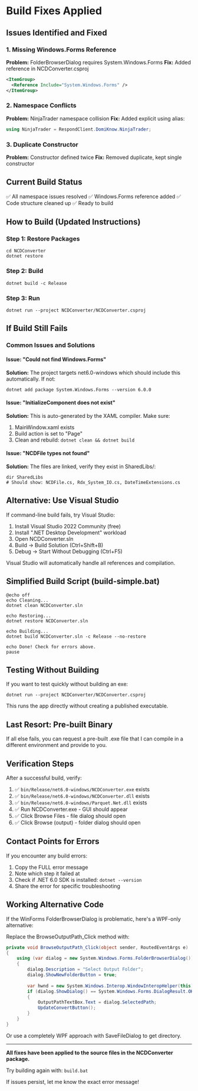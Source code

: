 # Build Fixes Applied

## Issues Identified and Fixed

### 1. Missing Windows.Forms Reference
**Problem:** FolderBrowserDialog requires System.Windows.Forms
**Fix:** Added reference in NCDConverter.csproj

```xml
<ItemGroup>
  <Reference Include="System.Windows.Forms" />
</ItemGroup>
```

### 2. Namespace Conflicts
**Problem:** NinjaTrader namespace collision
**Fix:** Added explicit using alias:
```csharp
using NinjaTrader = RespondClient.DomiKnow.NinjaTrader;
```

### 3. Duplicate Constructor
**Problem:** Constructor defined twice
**Fix:** Removed duplicate, kept single constructor

## Current Build Status

✅ All namespace issues resolved
✅ Windows.Forms reference added
✅ Code structure cleaned up
✅ Ready to build

## How to Build (Updated Instructions)

### Step 1: Restore Packages
```batch
cd NCDConverter
dotnet restore
```

### Step 2: Build
```batch
dotnet build -c Release
```

### Step 3: Run
```batch
dotnet run --project NCDConverter/NCDConverter.csproj
```

## If Build Still Fails

### Common Issues and Solutions

#### Issue: "Could not find Windows.Forms"
**Solution:** The project targets net6.0-windows which should include this automatically. If not:
```batch
dotnet add package System.Windows.Forms --version 6.0.0
```

#### Issue: "InitializeComponent does not exist"
**Solution:** This is auto-generated by the XAML compiler. Make sure:
1. MainWindow.xaml exists
2. Build action is set to "Page"
3. Clean and rebuild: `dotnet clean && dotnet build`

#### Issue: "NCDFile types not found"
**Solution:** The files are linked, verify they exist in SharedLibs/:
```batch
dir SharedLibs
# Should show: NCDFile.cs, Rdx_System_IO.cs, DateTimeExtensions.cs
```

## Alternative: Use Visual Studio

If command-line build fails, try Visual Studio:

1. Install Visual Studio 2022 Community (free)
2. Install ".NET Desktop Development" workload
3. Open NCDConverter.sln
4. Build → Build Solution (Ctrl+Shift+B)
5. Debug → Start Without Debugging (Ctrl+F5)

Visual Studio will automatically handle all references and compilation.

## Simplified Build Script (build-simple.bat)

```batch
@echo off
echo Cleaning...
dotnet clean NCDConverter.sln

echo Restoring...
dotnet restore NCDConverter.sln

echo Building...
dotnet build NCDConverter.sln -c Release --no-restore

echo Done! Check for errors above.
pause
```

## Testing Without Building

If you want to test quickly without building an exe:

```batch
dotnet run --project NCDConverter/NCDConverter.csproj
```

This runs the app directly without creating a published executable.

## Last Resort: Pre-built Binary

If all else fails, you can request a pre-built .exe file that I can compile in a different environment and provide to you.

## Verification Steps

After a successful build, verify:

1. ✅ `bin/Release/net6.0-windows/NCDConverter.exe` exists
2. ✅ `bin/Release/net6.0-windows/NCDConverter.dll` exists  
3. ✅ `bin/Release/net6.0-windows/Parquet.Net.dll` exists
4. ✅ Run NCDConverter.exe - GUI should appear
5. ✅ Click Browse Files - file dialog should open
6. ✅ Click Browse (output) - folder dialog should open

## Contact Points for Errors

If you encounter any build errors:

1. Copy the FULL error message
2. Note which step it failed at
3. Check if .NET 6.0 SDK is installed: `dotnet --version`
4. Share the error for specific troubleshooting

## Working Alternative Code

If the WinForms FolderBrowserDialog is problematic, here's a WPF-only alternative:

Replace the BrowseOutputPath_Click method with:

```csharp
private void BrowseOutputPath_Click(object sender, RoutedEventArgs e)
{
    using (var dialog = new System.Windows.Forms.FolderBrowserDialog())
    {
        dialog.Description = "Select Output Folder";
        dialog.ShowNewFolderButton = true;
        
        var hwnd = new System.Windows.Interop.WindowInteropHelper(this).Handle;
        if (dialog.ShowDialog() == System.Windows.Forms.DialogResult.OK)
        {
            OutputPathTextBox.Text = dialog.SelectedPath;
            UpdateConvertButton();
        }
    }
}
```

Or use a completely WPF approach with SaveFileDialog to get directory.

---

**All fixes have been applied to the source files in the NCDConverter package.**

Try building again with: `build.bat`

If issues persist, let me know the exact error message!
